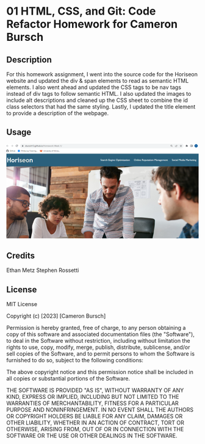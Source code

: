 # 01 HTML, CSS, and Git: Code Refactor Homework for Cameron Bursch

## Description

For this homework assignment, I went into the source code for the Horiseon website and updated the div & span elements to read as semantic HTML elements. I also went ahead and updated the CSS tags to be nav tags instead of div tags to follow semantic HTML. I also updated the images to include alt descriptions and cleaned up the CSS sheet to combine the id class selectors that had the same styling. Lastly, I updated the title element to provide a description of the webpage.

## Usage

![Screenshot](assets/images/screenshot.png)

## Credits

Ethan Metz
Stephen Rossetti


## License

MIT License

Copyright (c) [2023] [Cameron Bursch]

Permission is hereby granted, free of charge, to any person obtaining a copy
of this software and associated documentation files (the "Software"), to deal
in the Software without restriction, including without limitation the rights
to use, copy, modify, merge, publish, distribute, sublicense, and/or sell
copies of the Software, and to permit persons to whom the Software is
furnished to do so, subject to the following conditions:

The above copyright notice and this permission notice shall be included in all
copies or substantial portions of the Software.

THE SOFTWARE IS PROVIDED "AS IS", WITHOUT WARRANTY OF ANY KIND, EXPRESS OR
IMPLIED, INCLUDING BUT NOT LIMITED TO THE WARRANTIES OF MERCHANTABILITY,
FITNESS FOR A PARTICULAR PURPOSE AND NONINFRINGEMENT. IN NO EVENT SHALL THE
AUTHORS OR COPYRIGHT HOLDERS BE LIABLE FOR ANY CLAIM, DAMAGES OR OTHER
LIABILITY, WHETHER IN AN ACTION OF CONTRACT, TORT OR OTHERWISE, ARISING FROM,
OUT OF OR IN CONNECTION WITH THE SOFTWARE OR THE USE OR OTHER DEALINGS IN THE
SOFTWARE.

